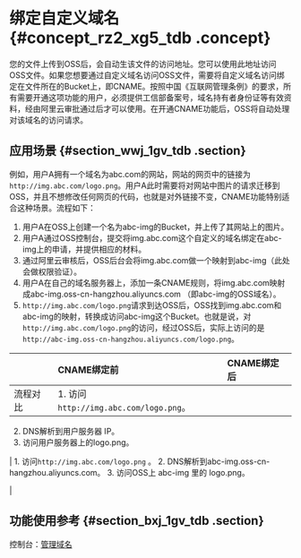 # 绑定自定义域名 {#concept_rz2_xg5_tdb .concept}

您的文件上传到OSS后，会自动生该文件的访问地址。您可以使用此地址访问OSS文件。如果您想要通过自定义域名访问OSS文件，需要将自定义域名访问绑定在文件所在的Bucket上，即CNAME。按照中国《互联网管理条例》的要求，所有需要开通这项功能的用户，必须提供工信部备案号，域名持有者身份证等有效资料，经由阿里云审批通过后才可以使用。在开通CNAME功能后，OSS将自动处理对该域名的访问请求。

## 应用场景 {#section_wwj_1gv_tdb .section}

例如，用户A拥有一个域名为abc.com的网站，网站的网页中的链接为`http://img.abc.com/logo.png`。用户A此时需要将对网站中图片的请求迁移到OSS，并且不想修改任何网页的代码，也就是对外链接不变，CNAME功能特别适合这种场景。流程如下：

1.  用户A在OSS上创建一个名为abc-img的Bucket，并上传了其网站上的图片。
2.  用户A通过OSS控制台，提交将img.abc.com这个自定义的域名绑定在abc-img上的申请，并提供相应的材料。
3.  通过阿里云审核后，OSS后台会将img.abc.com做一个映射到abc-img（此处会做权限验证）。
4.  用户A在自己的域名服务器上，添加一条CNAME规则，将img.abc.com映射成abc-img.oss-cn-hangzhou.aliyuncs.com （即abc-img的OSS域名）。
5.  `http://img.abc.com/logo.png`请求到达OSS后，OSS找到img.abc.com和abc-img的映射，转换成访问abc-img这个Bucket。也就是说，对`http://img.abc.com/logo.png`的访问，经过OSS后，实际上访问的是`http://abc-img.oss-cn-hangzhou.aliyuncs.com/logo.png`。

| |CNAME绑定前|CNAME绑定后|
|:-|:-------|:-------|
|流程对比| 1.  访问`http://img.abc.com/logo.png`。
2.  DNS解析到用户服务器 IP。
3.  访问用户服务器上的logo.png。

 | 1.  访问`http://img.abc.com/logo.png` 。
2.  DNS解析到abc-img.oss-cn-hangzhou.aliyuncs.com。
3.  访问OSS上 abc-img 里的 logo.png。

 |

## 功能使用参考 {#section_bxj_1gv_tdb .section}

控制台：[管理域名](../../../../intl.zh-CN/控制台用户指南/管理存储空间/管理域名.md#)

